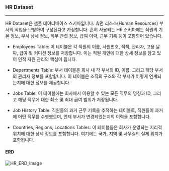 ### HR Dataset
---


HR Dataset은 샘플 데이터베이스 스키마입니다. 휴먼 리소스(Human Resources) 부서의 작업을 모방하여 구성된다고 가정합니다. 흔히 사용되는 HR 스키마에는 직원의 기본 정보, 부서 상세 정보, 직무 관련 정보, 급여 이력, 근무 기록 등이 포함되어 있습니다.

* Employees Table:
이 테이블은 각 직원의 이름, 사원번호, 직책, 관리자, 고용 날짜, 급여 및 커미션 정보를 저장합니다. 이는 직원 개인에 대한 상세 정보를 담고 있어 인적 자원 관리의 핵심이 됩니다.

* Departments Table:
부서 테이블은 회사 내 각 부서의 ID, 이름, 그리고 해당 부서의 관리자 정보를 포함합니다. 이 테이블은 조직의 구조와 각 부서가 어떻게 연계되는지에 대한 정보를 제공합니다.

* Jobs Table:
이 테이블에는 회사에서 이용할 수 있는 모든 직무의 명칭과 ID, 그리고 해당 직무에 대한 최소 및 최대 급여 범위가 저장됩니다.

* Job History Table:
직원들의 과거 근무 기록을 추적하는 테이블로, 직원들이 과거에 어떤 직무를 수행했으며, 언제 부서가 변경되었는지의 이력을 포함합니다.

* Countries, Regions, Locations Tables:
이 테이블들은 회사가 운영되는 지리적 위치에 대한 상세 정보를 포함합니다. 여기에는 국가, 지역 및 사무실의 실제 위치가 포함됩니다.

#### ERD
![HR_ERD_image](https://github.com/Google-BigQuery-Guidebook/BiqQuery_Guidebook/assets/54128055/dce69843-ae80-4f5f-911d-1929365d6582)
